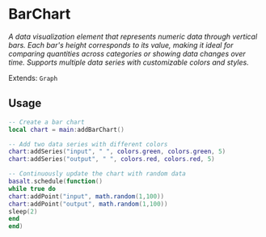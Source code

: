 # BarChart
_A data visualization element that represents numeric data through vertical bars. Each bar's height corresponds to its value, making it ideal for comparing quantities across categories or showing data changes over time. Supports multiple data series with customizable colors and styles._

Extends: `Graph`

## Usage
```lua
-- Create a bar chart
local chart = main:addBarChart()

-- Add two data series with different colors
chart:addSeries("input", " ", colors.green, colors.green, 5)
chart:addSeries("output", " ", colors.red, colors.red, 5)

-- Continuously update the chart with random data
basalt.schedule(function()
while true do
chart:addPoint("input", math.random(1,100))
chart:addPoint("output", math.random(1,100))
sleep(2)
end
end)
```
